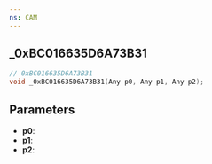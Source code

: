 ```yaml
---
ns: CAM
---
```

## _0xBC016635D6A73B31

```c
// 0xBC016635D6A73B31
void _0xBC016635D6A73B31(Any p0, Any p1, Any p2);
```

## Parameters
* **p0**:
* **p1**:
* **p2**:

